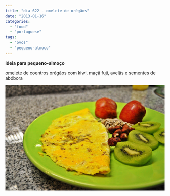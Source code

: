 ```yaml
---
title: "dia 622 - omelete de orégãos"
date: "2013-01-16"
categories: 
  - "food"
  - "portuguese"
tags: 
  - "ovos"
  - "pequeno-almoco"
---
```


**ideia para pequeno-almoço**

[omelete](http://blog.cozinhadecaverna.com/2011/12/dia-224-video-pequeno-almoco-rapido-1.html) de coentros orégãos com kiwi, maçã fuji, avelãs e sementes de abóbora

[![](images/622.jpg)](http://4.bp.blogspot.com/-eVW29ttzaRw/UPZQ6L0MaJI/AAAAAAAAFXo/xmJ8WwRGUhw/s1600/622.jpg)

